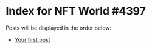 # Index for NFT World #4397
Posts will be displayed in the order below:

- [Your first post](./001-first.md)


